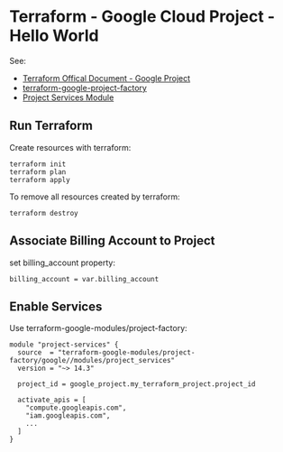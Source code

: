 # Terraform - Google Cloud Project - Hello World

See:

- [Terraform Offical Document - Google Project](https://registry.terraform.io/providers/hashicorp/google/latest/docs/resources/google_project)
- [terraform-google-project-factory](https://github.com/terraform-google-modules/terraform-google-project-factory)
- [Project Services Module](https://registry.terraform.io/modules/terraform-google-modules/project-factory/google/latest/submodules/project_services)

## Run Terraform

Create resources with terraform:

```
terraform init
terraform plan
terraform apply
```

To remove all resources created by terraform:

```
terraform destroy
```

## Associate Billing Account to Project

set billing_account property:

```
billing_account = var.billing_account
```

## Enable Services

Use terraform-google-modules/project-factory:

```
module "project-services" {
  source  = "terraform-google-modules/project-factory/google//modules/project_services"
  version = "~> 14.3"

  project_id = google_project.my_terraform_project.project_id

  activate_apis = [
    "compute.googleapis.com",
    "iam.googleapis.com",
    ...
  ]
}
```